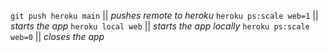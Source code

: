 `git push heroku main` || *pushes remote to heroku*
`heroku ps:scale web=1` || *starts the app*
`heroku local web` || *starts the app locally*
`heroku ps:scale web=0` || *closes the app*